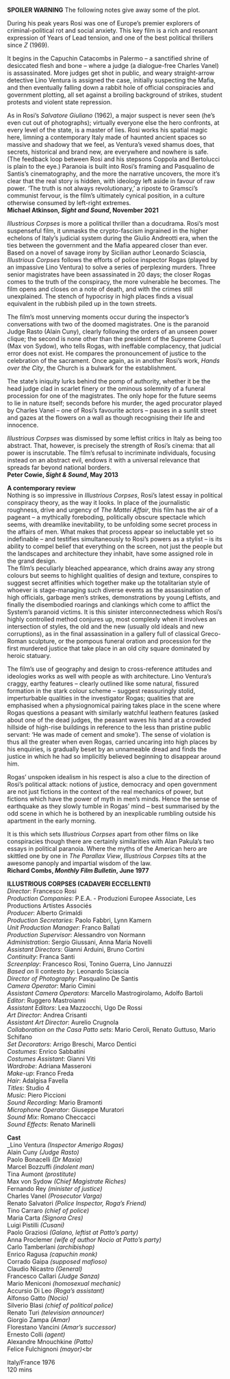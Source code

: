 

**SPOILER WARNING** The following notes give away some of the plot.

During his peak years Rosi was one of Europe’s premier explorers of criminal-political rot and social anxiety. This key film is a rich and resonant expression of Years of Lead tension, and one of the best political thrillers since _Z_ (1969).

It begins in the Capuchin Catacombs in Palermo – a sanctified shrine of desiccated flesh and bone – where a judge (a dialogue-free Charles Vanel) is assassinated. More judges get shot in public, and weary straight-arrow detective Lino Ventura is assigned the case, initially suspecting the Mafia, and then eventually falling down a rabbit hole of official conspiracies and government plotting, all set against a broiling background of strikes, student protests and violent state repression.

As in Rosi’s _Salvatore Giuliano_ (1962), a major suspect is never seen (he’s even cut out of photographs); virtually everyone else the hero confronts, at every level of the state, is a master of lies. Rosi works his spatial magic here, limning a contemporary Italy made of haunted ancient spaces so massive and shadowy that we feel, as Ventura’s vexed shamus does, that secrets, historical and brand new, are everywhere and nowhere is safe. (The feedback loop between Rosi and his stepsons Coppola and Bertolucci is plain to the eye.) Paranoia is built into Rosi’s framing and Pasqualino de Santis’s cinematography, and the more the narrative uncovers, the more it’s clear that the real story is hidden, with ideology left aside in favour of raw power.  ‘The truth is not always revolutionary,’ a riposte to Gramsci’s communist fervour, is the film’s ultimately cynical position, in a culture otherwise consumed by left-right extremes.<br>
**Michael Atkinson, _Sight and Sound_, November 2021**<br>

_Illustrious Corpses_ is more a political thriller than a docudrama. Rosi’s most suspenseful film, it unmasks the crypto-fascism ingrained in the higher echelons of Italy’s judicial system during the Giulio Andreotti era, when the ties between the government and the Mafia appeared closer than ever. Based on a novel of savage irony by Sicilian author Leonardo Sciascia, _Illustrious Corpses_ follows the efforts of police inspector Rogas (played by an impassive Lino Ventura) to solve a series of perplexing murders. Three senior magistrates have been assassinated in 20 days; the closer Rogas comes to the truth of the conspiracy, the more vulnerable he becomes. The film opens and closes on a note of death, and with the crimes still unexplained. The stench of hypocrisy in high places finds a visual equivalent in the rubbish piled up in the town streets.

The film’s most unnerving moments occur during the inspector’s conversations with two of the doomed magistrates. One is the paranoid Judge Rasto (Alain Cuny), clearly following the orders of an unseen power clique; the second is none other than the president of the Supreme Court (Max von Sydow), who tells Rogas, with ineffable complacency, that judicial error does not exist. He compares the pronouncement of justice to the celebration of the sacrament. Once again, as in another Rosi’s work, _Hands over the City_, the Church is a bulwark for the establishment.

The state’s iniquity lurks behind the pomp of authority, whether it be the head judge clad in scarlet finery or the ominous solemnity of a funeral procession for one of the magistrates. The only hope for the future seems to lie in nature itself; seconds before his murder, the aged procurator played by Charles Vanel – one of Rosi’s favourite actors – pauses in a sunlit street and gazes at the flowers on a wall as though recognising their life and innocence.

_Illustrious Corpses_ was dismissed by some leftist critics in Italy as being too abstract. That, however, is precisely the strength of Rosi’s cinema: that all power is inscrutable. The film’s refusal to incriminate individuals, focusing instead on an abstract evil, endows it with a universal relevance that spreads far beyond national borders.<br>
**Peter Cowie, _Sight & Sound_, May 2013**

**A contemporary review**<br>
Nothing is so impressive in _Illustrious Corpses_, Rosi’s latest essay in political conspiracy theory, as the way it looks. In place of the journalistic roughness, drive and urgency of _The Mattei Affair_, this film has the air of a pageant – a mythically foreboding, politically obscure spectacle which seems, with dreamlike inevitability, to be unfolding some secret process in the affairs of men. What makes that process appear so ineluctable yet so indefinable – and testifies simultaneously to Rosi’s powers as a stylist – is its ability to compel belief that everything on the screen, not just the people but the landscapes and architecture they inhabit, have some assigned role in the grand design.  
The film’s peculiarly bleached appearance, which drains away any strong colours but seems to highlight qualities of design and texture, conspires to suggest secret affinities which together make up the totalitarian style of whoever is stage-managing such diverse events as the assassination of high officials, garbage men’s strikes, demonstrations by young Leftists, and finally the disembodied roarings and clankings which come to afflict the System’s paranoid victims. It is this sinister interconnectedness which Rosi’s highly controlled method conjures up, most complexly when it involves an intersection of styles, the old and the new (usually old ideals and new corruptions), as in the final assassination in a gallery full of classical Greco-Roman sculpture, or the pompous funeral oration and procession for the first murdered justice that take place in an old city square dominated by heroic statuary.

The film’s use of geography and design to cross-reference attitudes and ideologies works as well with people as with architecture. Lino Ventura’s craggy, earthy features – clearly outlined like some natural, fissured formation in the stark colour scheme – suggest reassuringly stolid, imperturbable qualities in the investigator Rogas; qualities that are emphasised when a physiognomical pairing takes place in the scene where Rogas questions a peasant with similarly watchful leathern features (asked about one of the dead judges, the peasant waves his hand at a crowded hillside of high-rise buildings in reference to the less than pristine public servant: ‘He was made of cement and smoke’). The sense of violation is thus all the greater when even Rogas, carried uncaring into high places by his enquiries, is gradually beset by an unnameable dread and finds the justice in which he had so implicitly believed beginning to disappear around him.

Rogas’ unspoken idealism in his respect is also a clue to the direction of Rosi’s political attack: notions of justice, democracy and open government are not just fictions in the context of the real mechanics of power, but fictions which have the power of myth in men’s minds. Hence the sense of earthquake as they slowly tumble in Rogas’ mind – best summarised by the odd scene in which he is bothered by an inexplicable rumbling outside his apartment in the early morning.

It is this which sets _Illustrious Corpses_ apart from other films on like conspiracies though there are certainly similarities with Alan Pakula’s two essays in political paranoia. Where the myths of the American hero are skittled one by one in _The Parallax View_, _Illustrious Corpses_ tilts at the awesome panoply and impartial wisdom of the law.<br>
**Richard Combs, _Monthly Film Bulletin_, June 1977**<br>

**ILLUSTRIOUS CORPSES (CADAVERI ECCELLENTI)**  
_Director_: Francesco Rosi  
_Production Companies_: P.E.A. - Produzioni Europee Associate, Les Productions Artistes Associés  
_Producer_: Alberto Grimaldi  
_Production Secretaries_: Paolo Fabbri, Lynn Kamern  
_Unit Production Manager_: Franco Ballati  
_Production Supervisor_: Alessandro von Normann  
_Administration_: Sergio Giussani, Anna Maria Novelli  
_Assistant Directors_: Gianni Arduini, Bruno Cortini  
_Continuity_: Franca Santi  
_Screenplay_: Francesco Rosi, Tonino Guerra, Lino Jannuzzi  
_Based on_ Il contesto _by_: Leonardo Sciascia  
_Director of Photography_: Pasqualino De Santis  
_Camera Operator_: Mario Cimini  
_Assistant Camera Operators_: Marcello Mastrogirolamo, Adolfo Bartoli  
_Editor_: Ruggero Mastroianni  
_Assistant Editors_: Lea Mazzocchi, Ugo De Rossi  
_Art Director_: Andrea Crisanti  
_Assistant Art Director_: Aurelio Crugnola  
_Collaboration on the Casa Patto sets_: Mario Ceroli, Renato Guttuso, Mario Schifano  
_Set Decorators_: Arrigo Breschi, Marco Dentici  
_Costumes_: Enrico Sabbatini  
_Costumes Assistant_: Gianni Viti  
_Wardrobe_: Adriana Masseroni  
_Make-up_: Franco Freda  
_Hair_: Adalgisa Favella  
_Titles_: Studio 4  
_Music_: Piero Piccioni  
_Sound Recording_: Mario Bramonti  
_Microphone Operator_: Giuseppe Muratori  
_Sound Mix_: Romano Checcacci  
_Sound Effects_: Renato Marinelli<br>

**Cast**<br>
_Lino Ventura _(Inspector Amerigo Rogas)_  
Alain Cuny _(Judge Rasto)_  
Paolo Bonacelli _(Dr Maxia)_  
Marcel Bozzuffi _(indolent man)_  
Tina Aumont _(prostitute)_  
Max von Sydow _(Chief Magistrate Riches)_  
Fernando Rey _(minister of justice)_  
Charles Vanel _(Prosecutor Varga)_  
Renato Salvatori _(Police Inspector, Roga’s Friend)_  
Tino Carraro _(chief of police)_  
Maria Carta _(Signora Cres)_  
Luigi Pistilli _(Cusani)_  
Paolo Graziosi _(Galano, leftist at Patto’s party)_  
Anna Proclemer _(wife of author Nocio at Patto’s party)_  
Carlo Tamberlani _(archibishop)_  
Enrico Ragusa _(capuchin monk)_  
Corrado Gaipa _(supposed mafioso)_  
Claudio Nicastro _(General)_  
Francesco Callari _(Judge Sanza)_  
Mario Meniconi _(homosexual mechanic)_  
Accursio Di Leo _(Roga’s assistant)_  
Alfonso Gatto _(Nocio)_  
Silverio Blasi _(chief of political police)_  
Renato Turi _(television announcer)_  
Giorgio Zampa _(Amar)_  
Florestano Vancini _(Amar’s successor)_  
Ernesto Colli _(agent)_  
Alexandre Mnouchkine _(Patto)_  
Felice Fulchignoni _(mayor)_<br

Italy/France 1976<br>
120 mins<br>
<!--stackedit_data:
eyJoaXN0b3J5IjpbMTc0ODQxNjg5MV19
-->